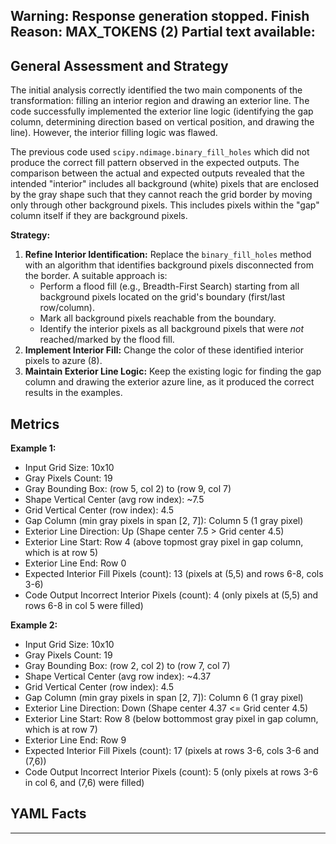 Warning: Response generation stopped. Finish Reason: MAX_TOKENS (2)
Partial text available:
---
## General Assessment and Strategy

The initial analysis correctly identified the two main components of the transformation: filling an interior region and drawing an exterior line. The code successfully implemented the exterior line logic (identifying the gap column, determining direction based on vertical position, and drawing the line). However, the interior filling logic was flawed.

The previous code used `scipy.ndimage.binary_fill_holes` which did not produce the correct fill pattern observed in the expected outputs. The comparison between the actual and expected outputs revealed that the intended "interior" includes all background (white) pixels that are enclosed by the gray shape such that they cannot reach the grid border by moving only through other background pixels. This includes pixels within the "gap" column itself if they are background pixels.

**Strategy:**

1.  **Refine Interior Identification:** Replace the `binary_fill_holes` method with an algorithm that identifies background pixels disconnected from the border. A suitable approach is:
    *   Perform a flood fill (e.g., Breadth-First Search) starting from all background pixels located on the grid's boundary (first/last row/column).
    *   Mark all background pixels reachable from the boundary.
    *   Identify the interior pixels as all background pixels that were *not* reached/marked by the flood fill.
2.  **Implement Interior Fill:** Change the color of these identified interior pixels to azure (8).
3.  **Maintain Exterior Line Logic:** Keep the existing logic for finding the gap column and drawing the exterior azure line, as it produced the correct results in the examples.

## Metrics

**Example 1:**

*   Input Grid Size: 10x10
*   Gray Pixels Count: 19
*   Gray Bounding Box: (row 5, col 2) to (row 9, col 7)
*   Shape Vertical Center (avg row index): ~7.5
*   Grid Vertical Center (row index): 4.5
*   Gap Column (min gray pixels in span [2, 7]): Column 5 (1 gray pixel)
*   Exterior Line Direction: Up (Shape center 7.5 > Grid center 4.5)
*   Exterior Line Start: Row 4 (above topmost gray pixel in gap column, which is at row 5)
*   Exterior Line End: Row 0
*   Expected Interior Fill Pixels (count): 13 (pixels at (5,5) and rows 6-8, cols 3-6)
*   Code Output Incorrect Interior Pixels (count): 4 (only pixels at (5,5) and rows 6-8 in col 5 were filled)

**Example 2:**

*   Input Grid Size: 10x10
*   Gray Pixels Count: 19
*   Gray Bounding Box: (row 2, col 2) to (row 7, col 7)
*   Shape Vertical Center (avg row index): ~4.37
*   Grid Vertical Center (row index): 4.5
*   Gap Column (min gray pixels in span [2, 7]): Column 6 (1 gray pixel)
*   Exterior Line Direction: Down (Shape center 4.37 <= Grid center 4.5)
*   Exterior Line Start: Row 8 (below bottommost gray pixel in gap column, which is at row 7)
*   Exterior Line End: Row 9
*   Expected Interior Fill Pixels (count): 17 (pixels at rows 3-6, cols 3-6 and (7,6))
*   Code Output Incorrect Interior Pixels (count): 5 (only pixels at rows 3-6 in col 6, and (7,6) were filled)

## YAML Facts


---
